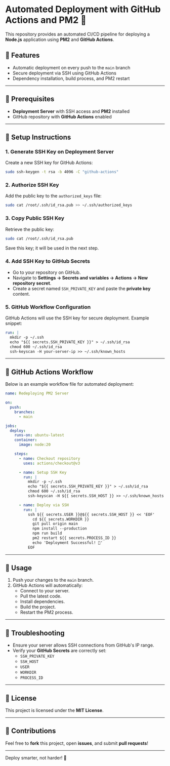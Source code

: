 # **Automated Deployment with GitHub Actions and PM2 🚀**

This repository provides an automated CI/CD pipeline for deploying a **Node.js** application using **PM2** and **GitHub Actions**.  

## **🚀 Features**
- Automatic deployment on every push to the `main` branch
- Secure deployment via SSH using GitHub Actions
- Dependency installation, build process, and PM2 restart

---

## **🔧 Prerequisites**
- **Deployment Server** with SSH access and **PM2** installed
- GitHub repository with **GitHub Actions** enabled

---

## **🚀 Setup Instructions**

### **1. Generate SSH Key on Deployment Server**
Create a new SSH key for GitHub Actions:
```bash
sudo ssh-keygen -t rsa -b 4096 -C "github-actions"
```

### **2. Authorize SSH Key**
Add the public key to the `authorized_keys` file:
```bash
sudo cat /root/.ssh/id_rsa.pub >> ~/.ssh/authorized_keys
```

### **3. Copy Public SSH Key**
Retrieve the public key:
```bash
sudo cat /root/.ssh/id_rsa.pub
```
Save this key; it will be used in the next step.

### **4. Add SSH Key to GitHub Secrets**
- Go to your repository on GitHub.
- Navigate to **Settings → Secrets and variables → Actions → New repository secret**.
- Create a secret named `SSH_PRIVATE_KEY` and paste the **private key** content.

### **5. GitHub Workflow Configuration**
GitHub Actions will use the SSH key for secure deployment. Example snippet:
```yaml
run: |
  mkdir -p ~/.ssh
  echo "${{ secrets.SSH_PRIVATE_KEY }}" > ~/.ssh/id_rsa
  chmod 600 ~/.ssh/id_rsa
  ssh-keyscan -H your-server-ip >> ~/.ssh/known_hosts
```

---

## **📂 GitHub Actions Workflow**
Below is an example workflow file for automated deployment:

```yaml
name: Redeploying PM2 Server

on:
  push:
    branches:
      - main

jobs:
  deploy:
    runs-on: ubuntu-latest
    container:
      image: node:20

    steps:
      - name: Checkout repository
        uses: actions/checkout@v3

      - name: Setup SSH Key
        run: |
          mkdir -p ~/.ssh
          echo "${{ secrets.SSH_PRIVATE_KEY }}" > ~/.ssh/id_rsa
          chmod 600 ~/.ssh/id_rsa
          ssh-keyscan -H ${{ secrets.SSH_HOST }} >> ~/.ssh/known_hosts

      - name: Deploy via SSH
        run: |
          ssh ${{ secrets.USER }}@${{ secrets.SSH_HOST }} << 'EOF'
            cd ${{ secrets.WORKDIR }}
            git pull origin main
            npm install --production
            npm run build
            pm2 restart ${{ secrets.PROCESS_ID }}
            echo 'Deployment Successful! 🎉'
          EOF
```

---

## **🎯 Usage**
1. Push your changes to the `main` branch.
2. GitHub Actions will automatically:
   - Connect to your server.
   - Pull the latest code.
   - Install dependencies.
   - Build the project.
   - Restart the PM2 process.

---

## **📢 Troubleshooting**
- Ensure your server allows SSH connections from GitHub's IP range.
- Verify your **GitHub Secrets** are correctly set:
  - `SSH_PRIVATE_KEY`
  - `SSH_HOST`
  - `USER`
  - `WORKDIR`
  - `PROCESS_ID`

---

## **📜 License**
This project is licensed under the **MIT License**.

---

## **👏 Contributions**
Feel free to **fork** this project, open **issues**, and submit **pull requests**!

---

Deploy smarter, not harder! 🚀